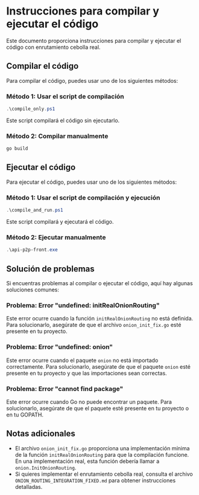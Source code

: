# Instrucciones para compilar y ejecutar el código

Este documento proporciona instrucciones para compilar y ejecutar el código con enrutamiento cebolla real.

## Compilar el código

Para compilar el código, puedes usar uno de los siguientes métodos:

### Método 1: Usar el script de compilación

```powershell
.\compile_only.ps1
```

Este script compilará el código sin ejecutarlo.

### Método 2: Compilar manualmente

```powershell
go build
```

## Ejecutar el código

Para ejecutar el código, puedes usar uno de los siguientes métodos:

### Método 1: Usar el script de compilación y ejecución

```powershell
.\compile_and_run.ps1
```

Este script compilará y ejecutará el código.

### Método 2: Ejecutar manualmente

```powershell
.\api-p2p-front.exe
```

## Solución de problemas

Si encuentras problemas al compilar o ejecutar el código, aquí hay algunas soluciones comunes:

### Problema: Error "undefined: initRealOnionRouting"

Este error ocurre cuando la función `initRealOnionRouting` no está definida. Para solucionarlo, asegúrate de que el archivo `onion_init_fix.go` esté presente en tu proyecto.

### Problema: Error "undefined: onion"

Este error ocurre cuando el paquete `onion` no está importado correctamente. Para solucionarlo, asegúrate de que el paquete `onion` esté presente en tu proyecto y que las importaciones sean correctas.

### Problema: Error "cannot find package"

Este error ocurre cuando Go no puede encontrar un paquete. Para solucionarlo, asegúrate de que el paquete esté presente en tu proyecto o en tu GOPATH.

## Notas adicionales

- El archivo `onion_init_fix.go` proporciona una implementación mínima de la función `initRealOnionRouting` para que la compilación funcione. En una implementación real, esta función debería llamar a `onion.InitOnionRouting`.
- Si quieres implementar el enrutamiento cebolla real, consulta el archivo `ONION_ROUTING_INTEGRATION_FIXED.md` para obtener instrucciones detalladas.
